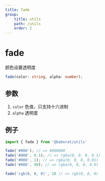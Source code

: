 ```yaml
---
title: fade
group:
    title: utils
    path: /utils
    order: 2
---
```


# fade

颜色设置透明度

```ts
fade(color: string, alpha: number);
```

## 参数

1. `color` 色值，只支持十六进制
2. `alpha` 透明度

## 例子

```ts
import { fade } from '@baberat/utils'

fade('#000'); // => #000000
fade('#000', 0.1); // => rgba(0, 0, 0, 0.1)
fade('#000', 1); // => rgba(0, 0, 0, 0.01)
fade('#000', 90); // => rgba(0, 0, 0, 0.9)

fade('rgb(0, 0, 0)', 10 // => rgb(0, 0, 0)
```
